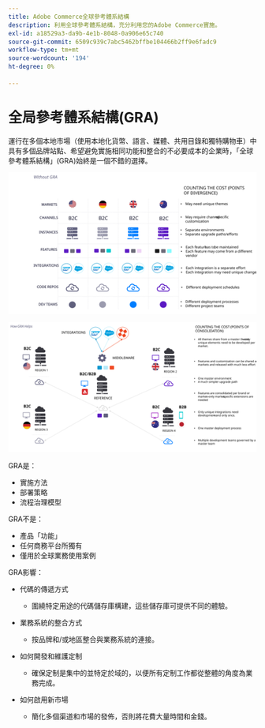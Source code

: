 ```yaml
---
title: Adobe Commerce全球參考體系結構
description: 利用全球參考體系結構，充分利用您的Adobe Commerce實施。
exl-id: a18529a3-da9b-4e1b-8048-0a906e65c740
source-git-commit: 6509c939c7abc5462bffbe104466b2ff9e6fadc9
workflow-type: tm+mt
source-wordcount: '194'
ht-degree: 0%

---
```


# 全局參考體系結構(GRA)

運行在多個本地市場（使用本地化貨幣、語言、媒體、共用目錄和獨特購物車）中具有多個品牌站點、希望避免實施相同功能和整合的不必要成本的企業時，「全球參考體系結構」(GRA)始終是一個不錯的選擇。

![說明體系結構中差異的成本的表](../../assets/playbooks/divergent-architecture.svg)

![表說明在體系結構中整合的成本](../../assets/playbooks/consolidated-architecture.svg)

GRA是：

- 實施方法
- 部署策略
- 流程治理模型

GRA不是：

- 產品「功能」
- 任何商務平台所獨有
- 僅用於全球業務使用案例

GRA影響：

- 代碼的傳遞方式

   - 圍繞特定用途的代碼儲存庫構建，這些儲存庫可提供不同的體驗。

- 業務系統的整合方式

   - 按品牌和/或地區整合與業務系統的連接。

- 如何開發和維護定制

   - 確保定制是集中的並特定於域的，以便所有定制工作都從整體的角度為業務完成。

- 如何啟用新市場

   - 簡化多個渠道和市場的發佈，否則將花費大量時間和金錢。
